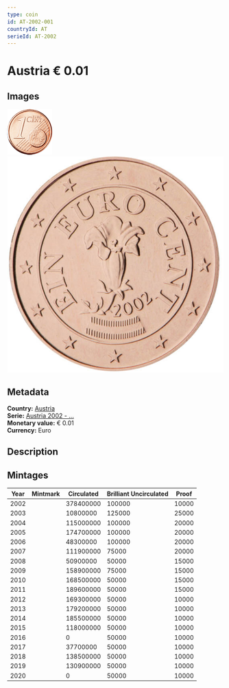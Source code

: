 ```yaml
---
type: coin
id: AT-2002-001
countryId: AT
serieId: AT-2002
---
```


# Austria € 0.01

## Images

![Front image](../../../img/common-2002-001.png) ![Back image](img/austria-2002-001.png)

## Metadata

**Country:** [Austria](../index.md)\
**Serie:** [Austria 2002 - ...](index.md)\
**Monetary value:** € 0.01\
**Currency:** Euro

## Description


## Mintages

| Year | Mintmark | Circulated | Brilliant Uncirculated | Proof |
| ---- | -------- | ---------- | ---------------------- | ----- |
| 2002 |  | 378400000| 100000 | 10000 |
| 2003 |  | 10800000| 125000 | 25000 |
| 2004 |  | 115000000| 100000 | 20000 |
| 2005 |  | 174700000| 100000 | 20000 |
| 2006 |  | 48300000| 100000 | 20000 |
| 2007 |  | 111900000| 75000 | 20000 |
| 2008 |  | 50900000| 50000 | 15000 |
| 2009 |  | 158900000| 75000 | 15000 |
| 2010 |  | 168500000| 50000 | 15000 |
| 2011 |  | 189600000| 50000 | 15000 |
| 2012 |  | 169300000| 50000 | 10000 |
| 2013 |  | 179200000| 50000 | 10000 |
| 2014 |  | 185500000| 50000 | 10000 |
| 2015 |  | 118000000| 50000 | 10000 |
| 2016 |  | 0| 50000 | 10000 |
| 2017 |  | 37700000| 50000 | 10000 |
| 2018 |  | 138500000| 50000 | 10000 |
| 2019 |  | 130900000| 50000 | 10000 |
| 2020 |  | 0| 50000 | 10000 |
